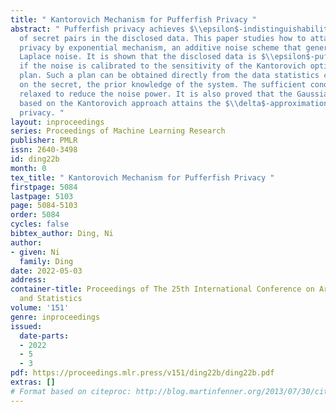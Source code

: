 ```yaml
---
title: " Kantorovich Mechanism for Pufferfish Privacy "
abstract: " Pufferfish privacy achieves $\\epsilon$-indistinguishability over a set
  of secret pairs in the disclosed data. This paper studies how to attain $\\epsilon$-pufferfish
  privacy by exponential mechanism, an additive noise scheme that generalizes the
  Laplace noise. It is shown that the disclosed data is $\\epsilon$-pufferfish private
  if the noise is calibrated to the sensitivity of the Kantorovich optimal transport
  plan. Such a plan can be obtained directly from the data statistics conditioned
  on the secret, the prior knowledge of the system. The sufficient condition is further
  relaxed to reduce the noise power. It is also proved that the Gaussian mechanism
  based on the Kantorovich approach attains the $\\delta$-approximation of $\\epsilon$-pufferfish
  privacy. "
layout: inproceedings
series: Proceedings of Machine Learning Research
publisher: PMLR
issn: 2640-3498
id: ding22b
month: 0
tex_title: " Kantorovich Mechanism for Pufferfish Privacy "
firstpage: 5084
lastpage: 5103
page: 5084-5103
order: 5084
cycles: false
bibtex_author: Ding, Ni
author:
- given: Ni
  family: Ding
date: 2022-05-03
address:
container-title: Proceedings of The 25th International Conference on Artificial Intelligence
  and Statistics
volume: '151'
genre: inproceedings
issued:
  date-parts:
  - 2022
  - 5
  - 3
pdf: https://proceedings.mlr.press/v151/ding22b/ding22b.pdf
extras: []
# Format based on citeproc: http://blog.martinfenner.org/2013/07/30/citeproc-yaml-for-bibliographies/
---
```

